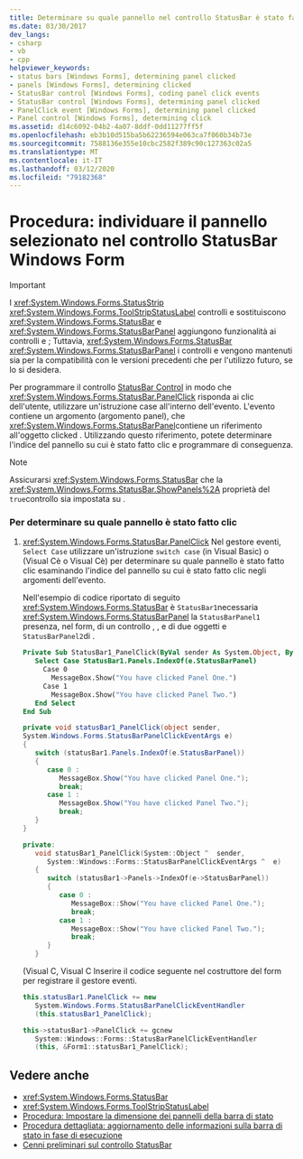 ```yaml
---
title: Determinare su quale pannello nel controllo StatusBar è stato fatto clic
ms.date: 03/30/2017
dev_langs:
- csharp
- vb
- cpp
helpviewer_keywords:
- status bars [Windows Forms], determining panel clicked
- panels [Windows Forms], determining clicked
- StatusBar control [Windows Forms], coding panel click events
- StatusBar control [Windows Forms], determining panel clicked
- PanelClick event [Windows Forms], determining panel clicked
- Panel control [Windows Forms], determining click
ms.assetid: d14c6092-04b2-4a07-8ddf-0dd11277ff5f
ms.openlocfilehash: eb3b10d515ba5b62236594e063ca7f060b34b73e
ms.sourcegitcommit: 7588136e355e10cbc2582f389c90c127363c02a5
ms.translationtype: MT
ms.contentlocale: it-IT
ms.lasthandoff: 03/12/2020
ms.locfileid: "79182368"
---
```

# <a name="how-to-determine-which-panel-in-the-windows-forms-statusbar-control-was-clicked"></a>Procedura: individuare il pannello selezionato nel controllo StatusBar Windows Form
> [!IMPORTANT]
> I <xref:System.Windows.Forms.StatusStrip> <xref:System.Windows.Forms.ToolStripStatusLabel> controlli e sostituiscono <xref:System.Windows.Forms.StatusBar> e <xref:System.Windows.Forms.StatusBarPanel> aggiungono funzionalità ai controlli e ; Tuttavia, <xref:System.Windows.Forms.StatusBar> <xref:System.Windows.Forms.StatusBarPanel> i controlli e vengono mantenuti sia per la compatibilità con le versioni precedenti che per l'utilizzo futuro, se lo si desidera.  
  
 Per programmare il controllo [StatusBar Control](statusbar-control-windows-forms.md) in modo che <xref:System.Windows.Forms.StatusBar.PanelClick> risponda ai clic dell'utente, utilizzare un'istruzione case all'interno dell'evento. L'evento contiene un argomento (argomento panel), che <xref:System.Windows.Forms.StatusBarPanel>contiene un riferimento all'oggetto clicked . Utilizzando questo riferimento, potete determinare l'indice del pannello su cui è stato fatto clic e programmare di conseguenza.  
  
> [!NOTE]
> Assicurarsi <xref:System.Windows.Forms.StatusBar> che la <xref:System.Windows.Forms.StatusBar.ShowPanels%2A> proprietà del `true`controllo sia impostata su .  
  
### <a name="to-determine-which-panel-was-clicked"></a>Per determinare su quale pannello è stato fatto clic  
  
1. <xref:System.Windows.Forms.StatusBar.PanelClick> Nel gestore eventi, `Select Case` utilizzare un'istruzione `switch case` (in Visual Basic) o (Visual Cè o Visual Cè) per determinare su quale pannello è stato fatto clic esaminando l'indice del pannello su cui è stato fatto clic negli argomenti dell'evento.  
  
     Nell'esempio di codice riportato di seguito <xref:System.Windows.Forms.StatusBar> è `StatusBar1`necessaria <xref:System.Windows.Forms.StatusBarPanel> la `StatusBarPanel1` presenza, nel form, di un controllo , , e di due oggetti e `StatusBarPanel2`di .  
  
    ```vb  
    Private Sub StatusBar1_PanelClick(ByVal sender As System.Object, ByVal e As System.Windows.Forms.StatusBarPanelClickEventArgs) Handles StatusBar1.PanelClick  
       Select Case StatusBar1.Panels.IndexOf(e.StatusBarPanel)  
         Case 0  
           MessageBox.Show("You have clicked Panel One.")  
         Case 1  
           MessageBox.Show("You have clicked Panel Two.")  
       End Select  
    End Sub  
    ```  
  
    ```csharp  
    private void statusBar1_PanelClick(object sender,
    System.Windows.Forms.StatusBarPanelClickEventArgs e)  
    {  
       switch (statusBar1.Panels.IndexOf(e.StatusBarPanel))  
       {  
          case 0 :  
             MessageBox.Show("You have clicked Panel One.");  
             break;  
          case 1 :  
             MessageBox.Show("You have clicked Panel Two.");  
             break;  
       }  
    }  
    ```  
  
    ```cpp  
    private:  
       void statusBar1_PanelClick(System::Object ^  sender,  
          System::Windows::Forms::StatusBarPanelClickEventArgs ^  e)  
       {  
          switch (statusBar1->Panels->IndexOf(e->StatusBarPanel))  
          {  
             case 0 :  
                MessageBox::Show("You have clicked Panel One.");  
                break;  
             case 1 :  
                MessageBox::Show("You have clicked Panel Two.");  
                break;  
          }  
       }  
    ```  
  
     (Visual C, Visual C Inserire il codice seguente nel costruttore del form per registrare il gestore eventi.  
  
    ```csharp  
    this.statusBar1.PanelClick += new
       System.Windows.Forms.StatusBarPanelClickEventHandler
       (this.statusBar1_PanelClick);  
    ```  
  
    ```cpp  
    this->statusBar1->PanelClick += gcnew  
       System::Windows::Forms::StatusBarPanelClickEventHandler  
       (this, &Form1::statusBar1_PanelClick);  
    ```  
  
## <a name="see-also"></a>Vedere anche

- <xref:System.Windows.Forms.StatusBar>
- <xref:System.Windows.Forms.ToolStripStatusLabel>
- [Procedura: Impostare la dimensione dei pannelli della barra di stato](how-to-set-the-size-of-status-bar-panels.md)
- [Procedura dettagliata: aggiornamento delle informazioni sulla barra di stato in fase di esecuzione](walkthrough-updating-status-bar-information-at-run-time.md)
- [Cenni preliminari sul controllo StatusBar](statusbar-control-overview-windows-forms.md)
